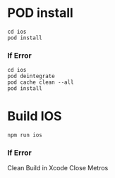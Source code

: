 # POD install
```
cd ios
pod install
```
### If Error
```
cd ios 
pod deintegrate
pod cache clean --all
pod install
```

# Build IOS 
```
npm run ios
```
### If Error
Clean Build in Xcode
Close Metros